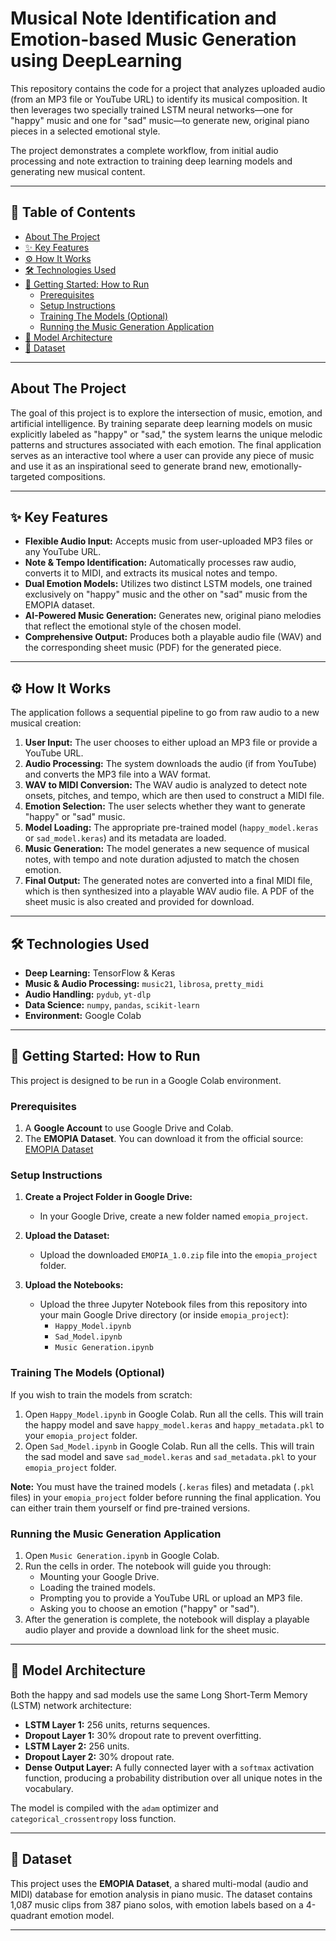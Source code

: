 # Musical Note Identification and Emotion-based Music Generation using DeepLearning

This repository contains the code for a project that analyzes uploaded audio (from an MP3 file or YouTube URL) to identify its musical composition. It then leverages two specially trained LSTM neural networks—one for "happy" music and one for "sad" music—to generate new, original piano pieces in a selected emotional style.

The project demonstrates a complete workflow, from initial audio processing and note extraction to training deep learning models and generating new musical content.

---

## 📜 Table of Contents

- [About The Project](#about-the-project)
- [✨ Key Features](#-key-features)
- [⚙️ How It Works](#️-how-it-works)
- [🛠️ Technologies Used](#️-technologies-used)
- [🚀 Getting Started: How to Run](#-getting-started-how-to-run)
  - [Prerequisites](#prerequisites)
  - [Setup Instructions](#setup-instructions)
  - [Training The Models (Optional)](#training-the-models-optional)
  - [Running the Music Generation Application](#running-the-music-generation-application)
- [🧠 Model Architecture](#-model-architecture)
- [🎵 Dataset](#-dataset)

---

## About The Project

The goal of this project is to explore the intersection of music, emotion, and artificial intelligence. By training separate deep learning models on music explicitly labeled as "happy" or "sad," the system learns the unique melodic patterns and structures associated with each emotion. The final application serves as an interactive tool where a user can provide any piece of music and use it as an inspirational seed to generate brand new, emotionally-targeted compositions.

---

## ✨ Key Features

-   **Flexible Audio Input:** Accepts music from user-uploaded MP3 files or any YouTube URL.
-   **Note & Tempo Identification:** Automatically processes raw audio, converts it to MIDI, and extracts its musical notes and tempo.
-   **Dual Emotion Models:** Utilizes two distinct LSTM models, one trained exclusively on "happy" music and the other on "sad" music from the EMOPIA dataset.
-   **AI-Powered Music Generation:** Generates new, original piano melodies that reflect the emotional style of the chosen model.
-   **Comprehensive Output:** Produces both a playable audio file (WAV) and the corresponding sheet music (PDF) for the generated piece.

---

## ⚙️ How It Works

The application follows a sequential pipeline to go from raw audio to a new musical creation:

1.  **User Input:** The user chooses to either upload an MP3 file or provide a YouTube URL.
2.  **Audio Processing:** The system downloads the audio (if from YouTube) and converts the MP3 file into a WAV format.
3.  **WAV to MIDI Conversion:** The WAV audio is analyzed to detect note onsets, pitches, and tempo, which are then used to construct a MIDI file.
4.  **Emotion Selection:** The user selects whether they want to generate "happy" or "sad" music.
5.  **Model Loading:** The appropriate pre-trained model (`happy_model.keras` or `sad_model.keras`) and its metadata are loaded.
6.  **Music Generation:** The model generates a new sequence of musical notes, with tempo and note duration adjusted to match the chosen emotion.
7.  **Final Output:** The generated notes are converted into a final MIDI file, which is then synthesized into a playable WAV audio file. A PDF of the sheet music is also created and provided for download.

---

## 🛠️ Technologies Used

-   **Deep Learning:** TensorFlow & Keras
-   **Music & Audio Processing:** `music21`, `librosa`, `pretty_midi`
-   **Audio Handling:** `pydub`, `yt-dlp`
-   **Data Science:** `numpy`, `pandas`, `scikit-learn`
-   **Environment:** Google Colab

---

## 🚀 Getting Started: How to Run

This project is designed to be run in a Google Colab environment.

### Prerequisites

1.  A **Google Account** to use Google Drive and Colab.
2.  The **EMOPIA Dataset**. You can download it from the official source: [EMOPIA Dataset](https://www.upf.edu/web/mtg/emopia)

### Setup Instructions

1.  **Create a Project Folder in Google Drive:**
    -   In your Google Drive, create a new folder named `emopia_project`.

2.  **Upload the Dataset:**
    -   Upload the downloaded `EMOPIA_1.0.zip` file into the `emopia_project` folder.

3.  **Upload the Notebooks:**
    -   Upload the three Jupyter Notebook files from this repository into your main Google Drive directory (or inside `emopia_project`):
        -   `Happy_Model.ipynb`
        -   `Sad_Model.ipynb`
        -   `Music Generation.ipynb`

### Training The Models (Optional)

If you wish to train the models from scratch:

1.  Open `Happy_Model.ipynb` in Google Colab. Run all the cells. This will train the happy model and save `happy_model.keras` and `happy_metadata.pkl` to your `emopia_project` folder.
2.  Open `Sad_Model.ipynb` in Google Colab. Run all the cells. This will train the sad model and save `sad_model.keras` and `sad_metadata.pkl` to your `emopia_project` folder.

**Note:** You must have the trained models (`.keras` files) and metadata (`.pkl` files) in your `emopia_project` folder before running the final application. You can either train them yourself or find pre-trained versions.

### Running the Music Generation Application

1.  Open `Music Generation.ipynb` in Google Colab.
2.  Run the cells in order. The notebook will guide you through:
    -   Mounting your Google Drive.
    -   Loading the trained models.
    -   Prompting you to provide a YouTube URL or upload an MP3 file.
    -   Asking you to choose an emotion ("happy" or "sad").
3.  After the generation is complete, the notebook will display a playable audio player and provide a download link for the sheet music.

---

## 🧠 Model Architecture

Both the happy and sad models use the same Long Short-Term Memory (LSTM) network architecture:

-   **LSTM Layer 1:** 256 units, returns sequences.
-   **Dropout Layer 1:** 30% dropout rate to prevent overfitting.
-   **LSTM Layer 2:** 256 units.
-   **Dropout Layer 2:** 30% dropout rate.
-   **Dense Output Layer:** A fully connected layer with a `softmax` activation function, producing a probability distribution over all unique notes in the vocabulary.

The model is compiled with the `adam` optimizer and `categorical_crossentropy` loss function.

---

## 🎵 Dataset

This project uses the **EMOPIA Dataset**, a shared multi-modal (audio and MIDI) database for emotion analysis in piano music. The dataset contains 1,087 music clips from 387 piano solos, with emotion labels based on a 4-quadrant emotion model.

---

